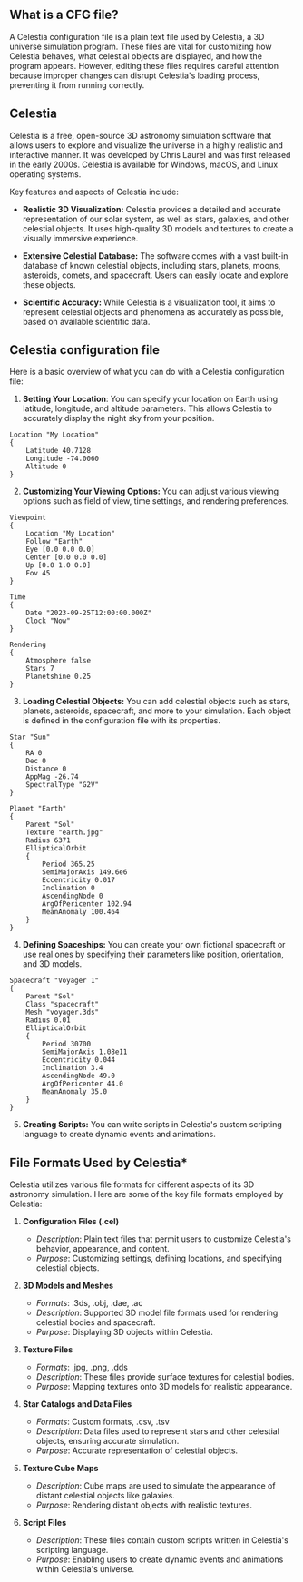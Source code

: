## What is a CFG file?

A Celestia configuration file is a plain text file used by Celestia, a 3D universe simulation program. These files are vital for customizing how Celestia behaves, what celestial objects are displayed, and how the program appears. However, editing these files requires careful attention because improper changes can disrupt Celestia's loading process, preventing it from running correctly.

## Celestia

Celestia is a free, open-source 3D astronomy simulation software that allows users to explore and visualize the universe in a highly realistic and interactive manner. It was developed by Chris Laurel and was first released in the early 2000s. Celestia is available for Windows, macOS, and Linux operating systems.

Key features and aspects of Celestia include:

- **Realistic 3D Visualization:** Celestia provides a detailed and accurate representation of our solar system, as well as stars, galaxies, and other celestial objects. It uses high-quality 3D models and textures to create a visually immersive experience.

- **Extensive Celestial Database:** The software comes with a vast built-in database of known celestial objects, including stars, planets, moons, asteroids, comets, and spacecraft. Users can easily locate and explore these objects.

- **Scientific Accuracy:** While Celestia is a visualization tool, it aims to represent celestial objects and phenomena as accurately as possible, based on available scientific data.

## Celestia configuration file

Here is a basic overview of what you can do with a Celestia configuration file:

1. **Setting Your Location**: You can specify your location on Earth using latitude, longitude, and altitude parameters. This allows Celestia to accurately display the night sky from your position.

```
Location "My Location"
{
    Latitude 40.7128
    Longitude -74.0060
    Altitude 0
}
```

2. **Customizing Your Viewing Options:** You can adjust various viewing options such as field of view, time settings, and rendering preferences.

```
Viewpoint
{
    Location "My Location"
    Follow "Earth"
    Eye [0.0 0.0 0.0]
    Center [0.0 0.0 0.0]
    Up [0.0 1.0 0.0]
    Fov 45
}

Time
{
    Date "2023-09-25T12:00:00.000Z"
    Clock "Now"
}

Rendering
{
    Atmosphere false
    Stars 7
    Planetshine 0.25
}

```

3. **Loading Celestial Objects:** You can add celestial objects such as stars, planets, asteroids, spacecraft, and more to your simulation. Each object is defined in the configuration file with its properties.

```
Star "Sun"
{
    RA 0
    Dec 0
    Distance 0
    AppMag -26.74
    SpectralType "G2V"
}

Planet "Earth"
{
    Parent "Sol"
    Texture "earth.jpg"
    Radius 6371
    EllipticalOrbit
    {
        Period 365.25
        SemiMajorAxis 149.6e6
        Eccentricity 0.017
        Inclination 0
        AscendingNode 0
        ArgOfPericenter 102.94
        MeanAnomaly 100.464
    }
}
```

4. **Defining Spaceships:** You can create your own fictional spacecraft or use real ones by specifying their parameters like position, orientation, and 3D models.

```
Spacecraft "Voyager 1"
{
    Parent "Sol"
    Class "spacecraft"
    Mesh "voyager.3ds"
    Radius 0.01
    EllipticalOrbit
    {
        Period 30700
        SemiMajorAxis 1.08e11
        Eccentricity 0.044
        Inclination 3.4
        AscendingNode 49.0
        ArgOfPericenter 44.0
        MeanAnomaly 35.0
    }
}
```

5. **Creating Scripts:** You can write scripts in Celestia's custom scripting language to create dynamic events and animations.

## File Formats Used by Celestia*

Celestia utilizes various file formats for different aspects of its 3D astronomy simulation. Here are some of the key file formats employed by Celestia:

1. **Configuration Files (.cel)**
   - *Description*: Plain text files that permit users to customize Celestia's behavior, appearance, and content.
   - *Purpose*: Customizing settings, defining locations, and specifying celestial objects.

2. **3D Models and Meshes**
   - *Formats*: .3ds, .obj, .dae, .ac
   - *Description*: Supported 3D model file formats used for rendering celestial bodies and spacecraft.
   - *Purpose*: Displaying 3D objects within Celestia.

3. **Texture Files**
   - *Formats*: .jpg, .png, .dds
   - *Description*: These files provide surface textures for celestial bodies.
   - *Purpose*: Mapping textures onto 3D models for realistic appearance.

4. **Star Catalogs and Data Files**
   - *Formats*: Custom formats, .csv, .tsv
   - *Description*: Data files used to represent stars and other celestial objects, ensuring accurate simulation.
   - *Purpose*: Accurate representation of celestial objects.

5. **Texture Cube Maps**
   - *Description*: Cube maps are used to simulate the appearance of distant celestial objects like galaxies.
   - *Purpose*: Rendering distant objects with realistic textures.

6. **Script Files**
   - *Description*: These files contain custom scripts written in Celestia's scripting language.
   - *Purpose*: Enabling users to create dynamic events and animations within Celestia's universe.
